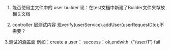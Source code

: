 1. 能否使用主文件中的 user builder
现：在test文档中新建了Builder文件夹存放相关文档

2. controller 层测试内容
现verify(userService).addUser(userRequestDto);不需要？

3.测试的涵盖面
例如：create a user：
success：ok,endwith（"/user/1")
fail